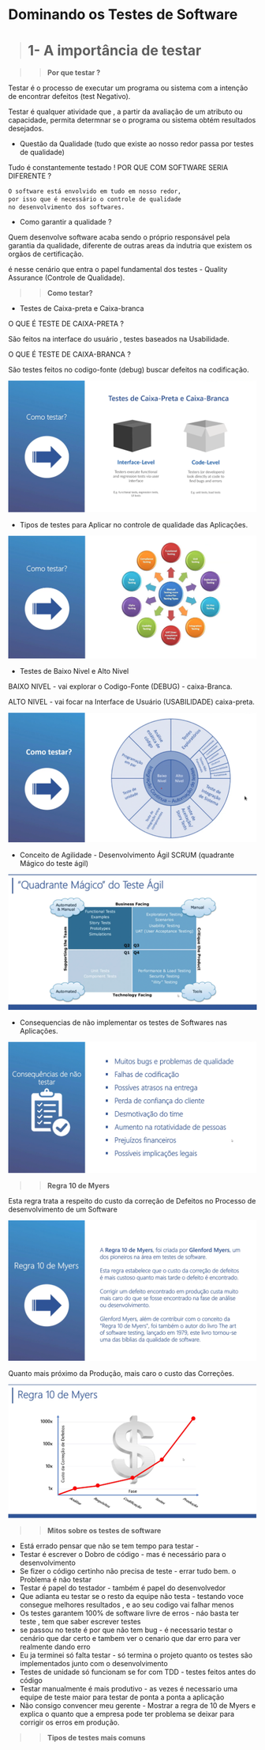 # Dominando os Testes de Software

># 1- A importância de testar 

>>**Por que testar ?**

Testar é o processo de executar um programa ou sistema com a intenção de encontrar defeitos (test Negativo).

Testar é qualquer atividade que , a partir da avaliação de um atributo ou capacidade, permita determnar se o programa ou sistema obtém resultados desejados. 

- Questão da Qualidade (tudo que existe ao nosso redor passa por testes de qualidade)

Tudo é constantemente testado ! POR QUE COM SOFTWARE SERIA DIFERENTE ?

```
O software está envolvido em tudo em nosso redor, 
por isso que é necessário o controle de qualidade 
no desenvolvimento dos softwares.
``` 

- Como garantir a qualidade ?

Quem desenvolve software acaba sendo o próprio responsável pela garantia da qualidade, diferente de outras areas da indutria que existem os orgãos de certificação.

é nesse cenário que entra o  papel fundamental dos testes - Quality Assurance (Controle de Qualidade).

>>**Como testar?**

- Testes de Caixa-preta e Caixa-branca

O QUE É TESTE DE CAIXA-PRETA ?

São feitos na interface do usuário , testes baseados na Usabilidade.

O QUE É TESTE DE CAIXA-BRANCA ?

São testes feitos no codigo-fonte (debug) buscar defeitos na codificação.


![](imagens/001.png)

- Tipos de testes para Aplicar no controle de qualidade das Aplicações.

![](imagens/002.png)

- Testes de Baixo Nivel e Alto Nivel

BAIXO NIVEL - vai explorar o Codigo-Fonte (DEBUG) - caixa-Branca. 

ALTO NIVEL - vai focar na Interface de Usuário (USABILIDADE) caixa-preta.

![](imagens/003.png)

- Conceito de Agilidade - Desenvolvimento Ágil SCRUM (quadrante Mágico do teste ágil)

![](imagens/004.png)

- Consequencias de não implementar os testes de Softwares nas Aplicações.

![](imagens/005.png)

>>**Regra 10 de Myers**

Esta regra trata a respeito do custo da correção de Defeitos no Processo de desenvolvimento de um Software

![](imagens/006.png)

Quanto mais próximo da Produção, mais caro o custo das Correções.

![](imagens/007.png)

>>**Mitos sobre os testes de software**

- Está errado pensar que não se tem tempo para testar -
- Testar é escrever o Dobro de código - mas é necessário para o desenvolvimento 
- Se fizer o código certinho não precisa de teste - errar tudo bem. o Problema é não testar
- Testar é papel do testador - também é papel do desenvolvedor
- Que adianta eu testar se o resto da equipe não testa - testando voce consegue melhores resultados , e ao seu codigo vai falhar menos
- Os testes garantem 100% de software livre de erros - náo basta ter teste , tem que saber escrever testes
- se passou no teste é por que não tem bug - é necessario testar o cenário que dar certo e tambem ver o cenario que dar erro para ver realmente dando erro
- Eu ja terminei só falta testar - só termina o projeto quanto os testes são implementados junto com o desenvolvimento
- Testes de unidade só funcionam se for com TDD - testes feitos antes do código
- Testar manualmente é mais produtivo - as vezes é necessario uma equipe de teste maior para testar de ponta a ponta a aplicação
- Não consigo convencer meu gerente - Mostrar a regra de 10 de Myers e explica o quanto que a empresa pode ter problema se deixar para corrigir os erros em produção.

>>**Tipos de testes mais comuns**